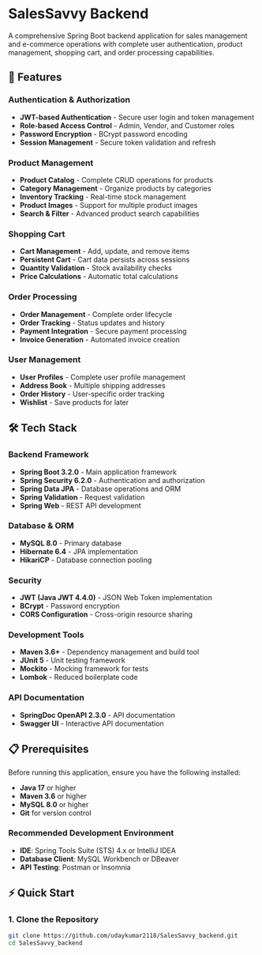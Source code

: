 # SalesSavvy Backend

A comprehensive Spring Boot backend application for sales management and e-commerce operations with complete user authentication, product management, shopping cart, and order processing capabilities.

## 🚀 Features

### Authentication & Authorization
- **JWT-based Authentication** - Secure user login and token management
- **Role-based Access Control** - Admin, Vendor, and Customer roles
- **Password Encryption** - BCrypt password encoding
- **Session Management** - Secure token validation and refresh

### Product Management
- **Product Catalog** - Complete CRUD operations for products
- **Category Management** - Organize products by categories
- **Inventory Tracking** - Real-time stock management
- **Product Images** - Support for multiple product images
- **Search & Filter** - Advanced product search capabilities

### Shopping Cart
- **Cart Management** - Add, update, and remove items
- **Persistent Cart** - Cart data persists across sessions
- **Quantity Validation** - Stock availability checks
- **Price Calculations** - Automatic total calculations

### Order Processing
- **Order Management** - Complete order lifecycle
- **Order Tracking** - Status updates and history
- **Payment Integration** - Secure payment processing
- **Invoice Generation** - Automated invoice creation

### User Management
- **User Profiles** - Complete user profile management
- **Address Book** - Multiple shipping addresses
- **Order History** - User-specific order tracking
- **Wishlist** - Save products for later

## 🛠 Tech Stack

### Backend Framework
- **Spring Boot 3.2.0** - Main application framework
- **Spring Security 6.2.0** - Authentication and authorization
- **Spring Data JPA** - Database operations and ORM
- **Spring Validation** - Request validation
- **Spring Web** - REST API development

### Database & ORM
- **MySQL 8.0** - Primary database
- **Hibernate 6.4** - JPA implementation
- **HikariCP** - Database connection pooling

### Security
- **JWT (Java JWT 4.4.0)** - JSON Web Token implementation
- **BCrypt** - Password encryption
- **CORS Configuration** - Cross-origin resource sharing

### Development Tools
- **Maven 3.6+** - Dependency management and build tool
- **JUnit 5** - Unit testing framework
- **Mockito** - Mocking framework for tests
- **Lombok** - Reduced boilerplate code

### API Documentation
- **SpringDoc OpenAPI 2.3.0** - API documentation
- **Swagger UI** - Interactive API documentation

## 📋 Prerequisites

Before running this application, ensure you have the following installed:

- **Java 17** or higher
- **Maven 3.6** or higher
- **MySQL 8.0** or higher
- **Git** for version control

### Recommended Development Environment
- **IDE**: Spring Tools Suite (STS) 4.x or IntelliJ IDEA
- **Database Client**: MySQL Workbench or DBeaver
- **API Testing**: Postman or Insomnia

## ⚡ Quick Start

### 1. Clone the Repository
```bash
git clone https://github.com/udaykumar2118/SalesSavvy_backend.git
cd SalesSavvy_backend

